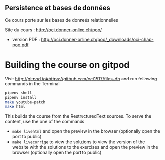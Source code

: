 ## Persistence et bases de données

Ce cours porte sur les bases de donneés relationnelles

Site du cours : http://oci.donner-online.ch/poo/

*   version PDF : http://oci.donner-online.ch/poo/_downloads/oci-chap-poo.pdf


# Building the course on gitpod

Visit http://gitpod.io#https://github.com/oci1517/files-db and run following commands in the Terminal

```bash
pipenv shell
pipenv install
make youtube-patch
make html
```

This builds the course from the RestructuredText sources. To serve the content, use the one of the commands

*   `make livehtml` and open the preview in the browser (optionally open the port to public)
*   `make livecorrige` to view the solutions to view the version of the website with the solutions to the exercises     and open the preview in the browser (optionally open the port to public)

